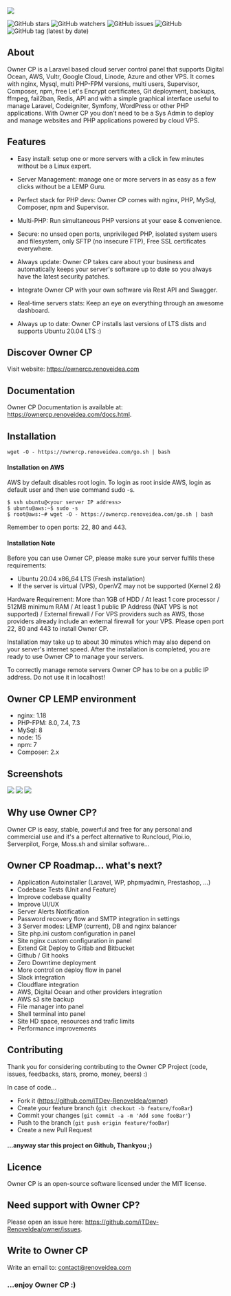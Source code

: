 <img src="https://github.com/iTDev-RenoveIdea/owner/blob/master/utility/design/banner.png?raw=true">

![GitHub stars](https://img.shields.io/github/stars/iTDev-RenoveIdea/owner?style=social)
![GitHub watchers](https://img.shields.io/github/watchers/iTDev-RenoveIdea/owner?style=social)
![GitHub issues](https://img.shields.io/github/issues/iTDev-RenoveIdea/owner)
![GitHub](https://img.shields.io/github/license/iTDev-RenoveIdea/owner)
![GitHub tag (latest by date)](https://img.shields.io/github/v/tag/iTDev-RenoveIdea/owner?label=version)

## About
Owner CP is a Laravel based cloud server control panel that supports Digital Ocean, AWS, Vultr, Google Cloud, Linode, Azure and other VPS. It comes with nginx, Mysql, multi PHP-FPM versions, multi users, Supervisor, Composer, npm, free Let's Encrypt certificates, Git deployment, backups, ffmpeg, fail2ban, Redis, API and with a simple graphical interface useful to manage Laravel, Codeigniter, Symfony, WordPress or other PHP applications. With Owner CP you don’t need to be a Sys Admin to deploy and manage websites and PHP applications powered by cloud VPS.

## Features
- Easy install: setup one or more servers with a click in few minutes without be a Linux expert.

- Server Management: manage one or more servers in as easy as a few clicks without be a LEMP Guru.

- Perfect stack for PHP devs: Owner CP comes with nginx, PHP, MySql, Composer, npm and Supervisor.

- Multi-PHP: Run simultaneous PHP versions at your ease & convenience.

- Secure: no unsed open ports, unprivileged PHP, isolated system users and filesystem, only SFTP (no insecure FTP), Free SSL certificates everywhere.

- Always update: Owner CP takes care about your business and automatically keeps your server's software up to date so you always have the latest security patches.

- Integrate Owner CP with your own software via Rest API and Swagger.

- Real-time servers stats: Keep an eye on everything through an awesome dashboard.

- Always up to date: Owner CP installs last versions of LTS dists and supports Ubuntu 20.04 LTS :)

## Discover Owner CP
Visit website: https://ownercp.renoveidea.com

## Documentation
Owner CP Documentation is available at: https://ownercp.renoveidea.com/docs.html.

## Installation
```
wget -O - https://ownercp.renoveidea.com/go.sh | bash
```
#### Installation on AWS
AWS by default disables root login. To login as root inside AWS, login as default user and then use command sudo -s.

```
$ ssh ubuntu@<your server IP address>
$ ubuntu@aws:~$ sudo -s
$ root@aws:~# wget -O - https://ownercp.renoveidea.com/go.sh | bash
```
Remember to open ports: 22, 80 and 443.

#### Installation Note
Before you can use Owner CP, please make sure your server fulfils these requirements:

- Ubuntu 20.04 x86_64 LTS (Fresh installation)
- If the server is virtual (VPS), OpenVZ may not be supported (Kernel 2.6)

Hardware Requirement: More than 1GB of HDD / At least 1 core processor / 512MB minimum RAM / At least 1 public IP Address (NAT VPS is not supported) / External firewall / For VPS providers such as AWS, those providers already include an external firewall for your VPS. Please open port 22, 80 and 443 to install Owner CP.

Installation may take up to about 30 minutes which may also depend on your server's internet speed. After the installation is completed, you are ready to use Owner CP to manage your servers.

To correctly manage remote servers Owner CP has to be on a public IP address. Do not use it in localhost!

## Owner CP LEMP environment
- nginx: 1.18
- PHP-FPM: 8.0, 7.4, 7.3
- MySql: 8
- node: 15
- npm: 7
- Composer: 2.x

## Screenshots

<img src="https://cipi.sh/assets/images/docs/dashboard.png"> 

<img src="https://cipi.sh/assets/images/docs/server.png"> 

<img src="https://cipi.sh/assets/images/docs/site.png"> 

## Why use Owner CP?
Owner CP is easy, stable, powerful and free for any personal and commercial use and it's a perfect alternative to Runcloud, Ploi.io, Serverpilot, Forge, Moss.sh and similar software...


## Owner CP Roadmap... what's next?
- Application Autoinstaller (Laravel, WP, phpmyadmin, Prestashop, ...)
- Codebase Tests (Unit and Feature)
- Improve codebase quality
- Improve UI/UX
- Server Alerts Notification
- Password recovery flow and SMTP integration in settings
- 3 Server modes: LEMP (current), DB and nginx balancer
- Site php.ini custom configuration in panel
- Site nginx custom configuration in panel
- Extend Git Deploy to Gitlab and Bitbucket
- Github / Git hooks
- Zero Downtime deployment
- More control on deploy flow in panel
- Slack integration
- Cloudflare integration
- AWS, Digital Ocean and other providers integration
- AWS s3 site backup
- File manager into panel
- Shell terminal into panel
- Site HD space, resources and trafic limits
- Performance improvements

## Contributing
Thank you for considering contributing to the Owner CP Project (code, issues, feedbacks, stars, promo, money, beers) :)

In case of code...
- Fork it (https://github.com/iTDev-RenoveIdea/owner)
- Create your feature branch (`git checkout -b feature/fooBar`)
- Commit your changes (`git commit -a -m 'Add some fooBar'`)
- Push to the branch (`git push origin feature/fooBar`)
- Create a new Pull Request

#### ...anyway star this project on Github, Thankyou ;)

## Licence
Owner CP is an open-source software licensed under the MIT license.

## Need support with Owner CP?
Please open an issue here: https://github.com/iTDev-RenoveIdea/owner/issues.

## Write to Owner CP
Write an email to: contact@renoveidea.com

### ...enjoy Owner CP :)
